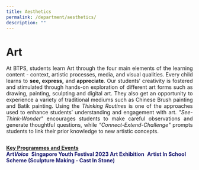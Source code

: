 ```yaml
---
title: Aesthetics
permalink: /department/aesthetics/
description: ""
---
```

# Art
<p align="justify">
At BTPS, students learn Art through the four main elements of the learning content - context, artistic processes, media, and visual qualities. Every child learns to <b>see, express,</b> and <b>appreciate</b>. Our students’ creativity is fostered and stimulated through hands-on exploration of different art forms such as drawing, painting, sculpting and digital art. They also get an opportunity to experience a variety of traditional mediums such as Chinese Brush painting and Batik painting. 
Using the <i>Thinking Routines</i> is one of the approaches used to enhance students’ understanding and engagement with art. <i>"See-Think-Wonder"</i> encourages students to make careful observations and generate thoughtful questions, while <i>“Connect-Extend-Challenge"</i> prompts students to link their prior knowledge to new artistic concepts. </p>
<img>

<b><u>Key Programmes and Events</u></b><br>
<font color="#191970"><b>Art<i>Voice</i></b></font>
<img>
<font color="#191970">**Singapore Youth Festival 2023 Art Exhibition**</font>
<img>
<font color="#191970">**Artist In School Scheme (Sculpture Making - Cast In Stone)**</font>
<img>
